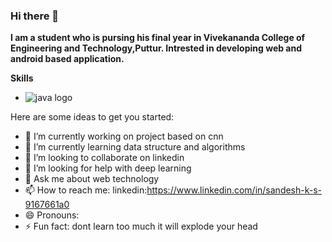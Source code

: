 ### Hi there 👋

**I am a student who is pursing his final year in Vivekananda College of Engineering and Technology,Puttur. Intrested in developing web and android based application.**

**Skills**
* ![java logo](https://www.flaticon.com/svg/vstatic/svg/919/919854.svg?token=exp=1614684506~hmac=519c4ce8604ceab9f50f58f1738c7cc5)

Here are some ideas to get you started:

- 🔭 I’m currently working on project based on cnn
- 🌱 I’m currently learning data structure and algorithms
- 👯 I’m looking to collaborate on linkedin
- 🤔 I’m looking for help with deep learning
- 💬 Ask me about web technology
- 📫 How to reach me: linkedin:https://www.linkedin.com/in/sandesh-k-s-9167661a0
- 😄 Pronouns: 
- ⚡ Fun fact: dont learn too much it will explode your head



